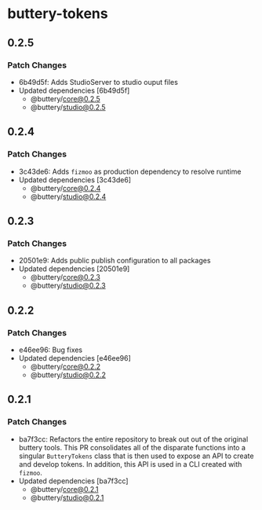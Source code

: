 # buttery-tokens

## 0.2.5

### Patch Changes

- 6b49d5f: Adds StudioServer to studio ouput files
- Updated dependencies [6b49d5f]
  - @buttery/core@0.2.5
  - @buttery/studio@0.2.5

## 0.2.4

### Patch Changes

- 3c43de6: Adds `fizmoo` as production dependency to resolve runtime
- Updated dependencies [3c43de6]
  - @buttery/core@0.2.4
  - @buttery/studio@0.2.4

## 0.2.3

### Patch Changes

- 20501e9: Adds public publish configuration to all packages
- Updated dependencies [20501e9]
  - @buttery/core@0.2.3
  - @buttery/studio@0.2.3

## 0.2.2

### Patch Changes

- e46ee96: Bug fixes
- Updated dependencies [e46ee96]
  - @buttery/core@0.2.2
  - @buttery/studio@0.2.2

## 0.2.1

### Patch Changes

- ba7f3cc: Refactors the entire repository to break out out of the original buttery tools. This PR consolidates all of the disparate functions into a singular `ButteryTokens` class that is then used to expose an API to create and develop tokens. In addition, this API is used in a CLI created with `fizmoo`.
- Updated dependencies [ba7f3cc]
  - @buttery/core@0.2.1
  - @buttery/studio@0.2.1

